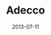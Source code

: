 ---
date: 2013-07-11
title: Adecco
categories: bronze
logo: publicis_logo.jpg
www: http://www.publics.com/
---